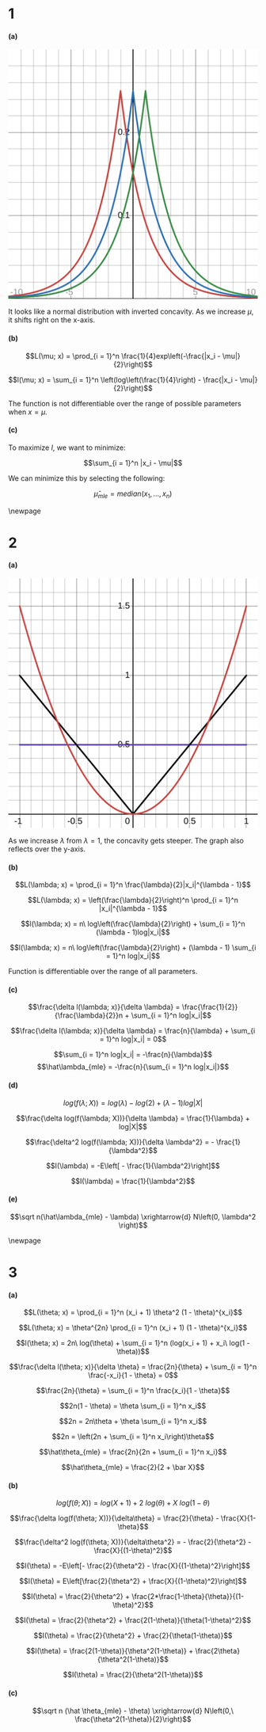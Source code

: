 # 1
#### (a)
![img](hw2-1.svg)

It looks like a normal distribution with inverted concavity. As we increase $\mu$, it shifts right on the x-axis.

#### (b)
$$L(\mu; x) = \prod_{i = 1}^n \frac{1}{4}exp\left(-\frac{|x_i - \mu|}{2}\right)$$

$$l(\mu; x) = \sum_{i = 1}^n \left(log\left(\frac{1}{4}\right) - \frac{|x_i - \mu|}{2}\right)$$

The function is not differentiable over the range of possible parameters when $x = \mu$.

#### (c)
To maximize $l$, we want to minimize:

$$\sum_{i = 1}^n |x_i - \mu|$$

We can minimize this by selecting the following:

$$\hat\mu_{mle} = median(x_1, ..., x_n)$$

\newpage
# 2
#### (a)
![img](hw2-2.svg)

As we increase $\lambda$ from $\lambda = 1$, the concavity gets steeper. The graph also reflects over the y-axis.

#### (b)
$$L(\lambda; x) = \prod_{i = 1}^n \frac{\lambda}{2}|x_i|^{\lambda - 1}$$

$$L(\lambda; x) = \left(\frac{\lambda}{2}\right)^n \prod_{i = 1}^n |x_i|^{\lambda - 1}$$

$$l(\lambda; x) = n\ log\left(\frac{\lambda}{2}\right) + \sum_{i = 1}^n (\lambda - 1)log|x_i|$$

$$l(\lambda; x) = n\ log\left(\frac{\lambda}{2}\right) + (\lambda - 1) \sum_{i = 1}^n log|x_i|$$

Function is differentiable over the range of all parameters.

#### (c)
$$\frac{\delta l(\lambda; x)}{\delta \lambda} = \frac{\frac{1}{2}}{\frac{\lambda}{2}}n + \sum_{i = 1}^n log|x_i|$$

$$\frac{\delta l(\lambda; x)}{\delta \lambda} = \frac{n}{\lambda} + \sum_{i = 1}^n log|x_i| = 0$$

$$\sum_{i = 1}^n log|x_i| = -\frac{n}{\lambda}$$
$$\hat\lambda_{mle} = -\frac{n}{\sum_{i = 1}^n log|x_i|}$$

#### (d)
$$log(f(\lambda; X)) = log(\lambda) - log(2) + (\lambda - 1)log|X|$$

$$\frac{\delta log(f(\lambda; X))}{\delta \lambda} = \frac{1}{\lambda} + log|X|$$

$$\frac{\delta^2 log(f(\lambda; X))}{\delta \lambda^2} = - \frac{1}{\lambda^2}$$

$$I(\lambda) = -E\left[ - \frac{1}{\lambda^2}\right]$$

$$I(\lambda) = \frac{1}{\lambda^2}$$

#### (e)
$$\sqrt n(\hat\lambda_{mle} - \lambda) \xrightarrow{d} N\left(0, \lambda^2 \right)$$

\newpage
# 3
#### (a)
$$L(\theta; x) = \prod_{i = 1}^n (x_i + 1) \theta^2 (1 - \theta)^{x_i}$$

$$L(\theta; x) = \theta^{2n} \prod_{i = 1}^n (x_i + 1) (1 - \theta)^{x_i}$$

$$l(\theta; x) = 2n\ log(\theta) + \sum_{i = 1}^n (log(x_i + 1) + x_i\ log(1 - \theta))$$

$$\frac{\delta l(\theta; x)}{\delta \theta} = \frac{2n}{\theta} + \sum_{i = 1}^n \frac{-x_i}{1 - \theta} = 0$$

$$\frac{2n}{\theta} = \sum_{i = 1}^n \frac{x_i}{1 - \theta}$$

$$2n(1 - \theta) = \theta \sum_{i = 1}^n x_i$$

$$2n = 2n\theta + \theta \sum_{i = 1}^n x_i$$

$$2n = \left(2n + \sum_{i = 1}^n x_i\right)\theta$$

$$\hat\theta_{mle} = \frac{2n}{2n + \sum_{i = 1}^n x_i}$$

$$\hat\theta_{mle} = \frac{2}{2 + \bar X}$$

#### (b)
$$log(f(\theta; X)) = log(X + 1) + 2\ log(\theta) + X\ log(1 - \theta)$$

$$\frac{\delta log(f(\theta; X))}{\delta\theta} = \frac{2}{\theta} - \frac{X}{1-\theta}$$

$$\frac{\delta^2 log(f(\theta; X))}{\delta\theta^2} = - \frac{2}{\theta^2} - \frac{X}{(1-\theta)^2}$$

$$I(\theta) = -E\left[- \frac{2}{\theta^2} - \frac{X}{(1-\theta)^2}\right]$$

$$I(\theta) = E\left[\frac{2}{\theta^2} + \frac{X}{(1-\theta)^2}\right]$$

$$I(\theta) = \frac{2}{\theta^2} + \frac{2*\frac{1-\theta}{\theta}}{(1-\theta)^2}$$

$$I(\theta) = \frac{2}{\theta^2} + \frac{2(1-\theta)}{\theta(1-\theta)^2}$$

$$I(\theta) = \frac{2}{\theta^2} + \frac{2}{\theta(1-\theta)}$$

$$I(\theta) = \frac{2(1-\theta)}{\theta^2(1-\theta)} + \frac{2\theta}{\theta^2(1-\theta)}$$

$$I(\theta) = \frac{2}{\theta^2(1-\theta)}$$

#### (c)
$$\sqrt n (\hat \theta_{mle} - \theta) \xrightarrow{d} N\left(0,\ \frac{\theta^2(1-\theta)}{2}\right)$$

